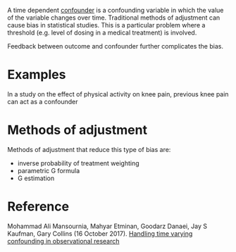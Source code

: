 A time dependent [confounder](Glossary#Confounder) is a confounding variable in which the value of the variable changes over time. Traditional methods of adjustment can cause bias in statistical studies. This is a particular problem where a threshold (e.g. level of dosing in a medical treatment) is involved. 

Feedback between outcome and confounder further complicates the bias.

# Examples
In a study on the effect of physical activity on knee pain, previous knee pain can act as a confounder

# Methods of adjustment

Methods of adjustment that reduce this type of bias are:
- inverse probability of treatment weighting
- parametric G formula
- G estimation


# Reference

Mohammad Ali Mansournia, Mahyar Etminan, Goodarz Danaei, Jay S Kaufman, Gary Collins (16 October 2017). [Handling time varying confounding in observational research](https://www.bmj.com/content/bmj/359/bmj.j4587.full.pdf)

